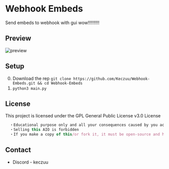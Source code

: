# Webhook Embeds
Send embeds to webhook with gui wow!!!!!!!!!

## Preview
![preview](Pic1.png)
## Setup
0. Download the rep ```git clone https://github.com/Keczuu/Webhook-Embeds.git && cd Webhook-Embeds```
1. ```python3 main.py```
## License
This project is licensed under the GPL General Public License v3.0 License
```js
  ・Educational purpose only and all your consequences caused by you actions is your responsibility
  ・Selling this AIO is forbidden
  ・If you make a copy of this/or fork it, it must be open-source and have credits linking to this repo
```

## Contact
- Discord - keczuu
